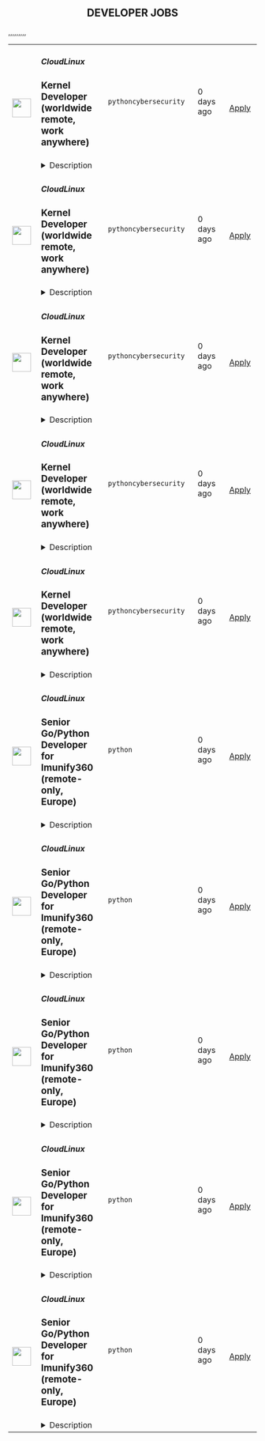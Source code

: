 <div align="center"><h2>DEVELOPER JOBS</h2></div><table><tr>
                <td width="100" height="100" rowspan="2">
                    <img src="https://avatars.githubusercontent.com/u/16290369?s=200&v=4" width="38px" height="auto">
                </td>
                <td width="300">
                    <h5>CloudLinux</h5>
                    <h3>Kernel Developer (worldwide remote, work anywhere)</h3>
                </td>
                <td width="300">
                    <code>python</code><code>cybersecurity</code>
                </td>
                <td width="200">
                <text>0 days ago</text>
                </td>
                <td width="100" rowspan="2">
                <a href="https://www.realworkfromanywhere.com/jobs/kernel-developer-worldwide-remote-work-anywhere-cloudlinux-5506" align="right" target="_blank">Apply</a>
                </td>
            </tr>
            <tr>
                <td colspan="3">
                <details><summary>Description</summary>
                <p></p><p>We are seeking <strong>experienced Kernel Developers</strong> to join our talented team at KernelCare. If you are passionate about Linux and enjoy the challenge of developing Linux Kernels and patches, then this is the perfect opportunity for you. As a Kernel Developer, you will utilize your strong C development skills and passion for Linux to create patches with a strong focus on cybersecurity. This role offers a rewarding and stimulating career where you can find solutions for our valued customers.</p><p>At KernelCare, our product provides live kernel patching services that deliver security patches and bug fixes for a variety of popular Linux kernels, all without the need for system reboots. We are proud to be a part of CloudLinux Inc., the provider of the #1 OS in security and stability for hosting providers. </p><p>For more information about our KernelCare Product, please visit our website: <a href="https://tuxcare.com/live-patching-services/" rel="nofollow noreferrer noopener" class="external">https://tuxcare.com/live-patching-services/</a></p><p></p><p><strong>As a Kernel Developer, you will have several key responsibilities:</strong></p><ul> <li>Ensure the timely update of existing kernels with security fixes and CVEs patches</li> <li>Provide support for existing functionality and implement new features</li> <li>Optionally assist with automation by creating Python and Bash scripts (e.g., for testing CVE patches), while the main responsibility for automation lies with a dedicated team</li> </ul><p><strong>Requirements</strong></p><p><strong>To be successful in this role, you should have:</strong></p><ul> <li>Strong proficiency in C programming and exceptional debugging skills</li> <li>Experience with Linux kernel core subsystems</li> <li>Extensive experience with GDB and other debuggers</li> <li>Basic understanding of x86-64 ABI&nbsp;</li> <li>Proficiency in Git for development, patch management, and branch management</li> <li>Exceptional problem-solving and strategic thinking skills</li> <li>Strong planning, time management, decision-making, presentation, and organizational abilities</li> <li>Excellent interpersonal abilities and strong team player skills</li> <li>Ability to thrive in an agile, fast-paced environment</li> <li>English - upper-intermediate or higher - to ensure clear communication of progress within the team</li> </ul><p></p><p><strong>Nice to have:</strong></p><ul> <li>Expertise in CPU performance and power analysis</li> <li>In-depth knowledge of CPU and cache architectures</li> <li>Basic understanding of x86-64 Assembly (AT&amp;T asm)</li> <li>Experience with Python and shell scripting</li> <li>Prior exposure to Jenkins </li> </ul><p><strong>Benefits</strong></p><p><strong>What's in it for you?</strong></p><ul> <li>A focus on professional development.</li> <li>Interesting and challenging projects.</li> <li>Fully remote work with flexible working hours, that allows you to schedule your day and work from any location worldwide.</li> <li>Paid 24 days of vacation per year, 10 days of national holidays, and unlimited sick leaves.</li> <li>Compensation for private medical insurance.</li> <li>Co-working and gym/sports reimbursement.</li> <li>Budget for education.</li> <li>The opportunity to receive a reward for the most innovative idea that the company can patent.</li> </ul><p></p><p></p><p><em>By applying for this position, you consent to the processing of your personal data as described in our Privacy Policy (</em><a href="https://cloudlinux.com/candidate-privacy-notice" target="_blank" rel="nofollow noreferrer noopener" class="external">https://cloudlinux.com/candidate-privacy-notice</a><em> ), which provides detailed information on how we maintain and handle your data.</em></p>
                </details>
                </td>
            </tr>,<tr>
                <td width="100" height="100" rowspan="2">
                    <img src="https://avatars.githubusercontent.com/u/16290369?s=200&v=4" width="38px" height="auto">
                </td>
                <td width="300">
                    <h5>CloudLinux</h5>
                    <h3>Kernel Developer (worldwide remote, work anywhere)</h3>
                </td>
                <td width="300">
                    <code>python</code><code>cybersecurity</code>
                </td>
                <td width="200">
                <text>0 days ago</text>
                </td>
                <td width="100" rowspan="2">
                <a href="https://www.realworkfromanywhere.com/jobs/kernel-developer-worldwide-remote-work-anywhere-cloudlinux-6229" align="right" target="_blank">Apply</a>
                </td>
            </tr>
            <tr>
                <td colspan="3">
                <details><summary>Description</summary>
                <p></p><p>We are seeking <strong>experienced Kernel Developers</strong> to join our talented team at KernelCare. If you are passionate about Linux and enjoy the challenge of developing Linux Kernels and patches, then this is the perfect opportunity for you. As a Kernel Developer, you will utilize your strong C development skills and passion for Linux to create patches with a strong focus on cybersecurity. This role offers a rewarding and stimulating career where you can find solutions for our valued customers.</p><p>At KernelCare, our product provides live kernel patching services that deliver security patches and bug fixes for a variety of popular Linux kernels, all without the need for system reboots. We are proud to be a part of CloudLinux Inc., the provider of the #1 OS in security and stability for hosting providers. </p><p>For more information about our KernelCare Product, please visit our website: <a href="https://tuxcare.com/live-patching-services/" rel="nofollow noreferrer noopener" class="external">https://tuxcare.com/live-patching-services/</a></p><p></p><p><strong>As a Kernel Developer, you will have several key responsibilities:</strong></p><ul> <li>Ensure the timely update of existing kernels with security fixes and CVEs patches</li> <li>Provide support for existing functionality and implement new features</li> <li>Optionally assist with automation by creating Python and Bash scripts (e.g., for testing CVE patches), while the main responsibility for automation lies with a dedicated team</li> </ul><p><strong>Requirements</strong></p><p><strong>To be successful in this role, you should have:</strong></p><ul> <li>Strong proficiency in C programming and exceptional debugging skills</li> <li>Experience with Linux kernel core subsystems</li> <li>Extensive experience with GDB and other debuggers</li> <li>Basic understanding of x86-64 ABI&nbsp;</li> <li>Proficiency in Git for development, patch management, and branch management</li> <li>Exceptional problem-solving and strategic thinking skills</li> <li>Strong planning, time management, decision-making, presentation, and organizational abilities</li> <li>Excellent interpersonal abilities and strong team player skills</li> <li>Ability to thrive in an agile, fast-paced environment</li> <li>English - upper-intermediate or higher - to ensure clear communication of progress within the team</li> </ul><p></p><p><strong>Nice to have:</strong></p><ul> <li>Expertise in CPU performance and power analysis</li> <li>In-depth knowledge of CPU and cache architectures</li> <li>Basic understanding of x86-64 Assembly (AT&amp;T asm)</li> <li>Experience with Python and shell scripting</li> <li>Prior exposure to Jenkins </li> </ul><p><strong>Benefits</strong></p><p><strong>What's in it for you?</strong></p><ul> <li>A focus on professional development.</li> <li>Interesting and challenging projects.</li> <li>Fully remote work with flexible working hours, that allows you to schedule your day and work from any location worldwide.</li> <li>Paid 24 days of vacation per year, 10 days of national holidays, and unlimited sick leaves.</li> <li>Compensation for private medical insurance.</li> <li>Co-working and gym/sports reimbursement.</li> <li>Budget for education.</li> <li>The opportunity to receive a reward for the most innovative idea that the company can patent.</li> </ul><p></p><p></p><p><em>By applying for this position, you consent to the processing of your personal data as described in our Privacy Policy (</em><a href="https://cloudlinux.com/candidate-privacy-notice" target="_blank" rel="nofollow noreferrer noopener" class="external">https://cloudlinux.com/candidate-privacy-notice</a><em> ), which provides detailed information on how we maintain and handle your data.</em></p>
                </details>
                </td>
            </tr>,<tr>
                <td width="100" height="100" rowspan="2">
                    <img src="https://avatars.githubusercontent.com/u/16290369?s=200&v=4" width="38px" height="auto">
                </td>
                <td width="300">
                    <h5>CloudLinux</h5>
                    <h3>Kernel Developer (worldwide remote, work anywhere)</h3>
                </td>
                <td width="300">
                    <code>python</code><code>cybersecurity</code>
                </td>
                <td width="200">
                <text>0 days ago</text>
                </td>
                <td width="100" rowspan="2">
                <a href="https://www.realworkfromanywhere.com/jobs/kernel-developer-worldwide-remote-work-anywhere-cloudlinux-9105" align="right" target="_blank">Apply</a>
                </td>
            </tr>
            <tr>
                <td colspan="3">
                <details><summary>Description</summary>
                <p></p><p>We are seeking <strong>experienced Kernel Developers</strong> to join our talented team at KernelCare. If you are passionate about Linux and enjoy the challenge of developing Linux Kernels and patches, then this is the perfect opportunity for you. As a Kernel Developer, you will utilize your strong C development skills and passion for Linux to create patches with a strong focus on cybersecurity. This role offers a rewarding and stimulating career where you can find solutions for our valued customers.</p><p>At KernelCare, our product provides live kernel patching services that deliver security patches and bug fixes for a variety of popular Linux kernels, all without the need for system reboots. We are proud to be a part of CloudLinux Inc., the provider of the #1 OS in security and stability for hosting providers. </p><p>For more information about our KernelCare Product, please visit our website: <a href="https://tuxcare.com/live-patching-services/" rel="nofollow noreferrer noopener" class="external">https://tuxcare.com/live-patching-services/</a></p><p></p><p><strong>As a Kernel Developer, you will have several key responsibilities:</strong></p><ul> <li>Ensure the timely update of existing kernels with security fixes and CVEs patches</li> <li>Provide support for existing functionality and implement new features</li> <li>Optionally assist with automation by creating Python and Bash scripts (e.g., for testing CVE patches), while the main responsibility for automation lies with a dedicated team</li> </ul><p><strong>Requirements</strong></p><p><strong>To be successful in this role, you should have:</strong></p><ul> <li>Strong proficiency in C programming and exceptional debugging skills</li> <li>Experience with Linux kernel core subsystems</li> <li>Extensive experience with GDB and other debuggers</li> <li>Basic understanding of x86-64 ABI&nbsp;</li> <li>Proficiency in Git for development, patch management, and branch management</li> <li>Exceptional problem-solving and strategic thinking skills</li> <li>Strong planning, time management, decision-making, presentation, and organizational abilities</li> <li>Excellent interpersonal abilities and strong team player skills</li> <li>Ability to thrive in an agile, fast-paced environment</li> <li>English - upper-intermediate or higher - to ensure clear communication of progress within the team</li> </ul><p></p><p><strong>Nice to have:</strong></p><ul> <li>Expertise in CPU performance and power analysis</li> <li>In-depth knowledge of CPU and cache architectures</li> <li>Basic understanding of x86-64 Assembly (AT&amp;T asm)</li> <li>Experience with Python and shell scripting</li> <li>Prior exposure to Jenkins </li> </ul><p><strong>Benefits</strong></p><p><strong>What's in it for you?</strong></p><ul> <li>A focus on professional development.</li> <li>Interesting and challenging projects.</li> <li>Fully remote work with flexible working hours, that allows you to schedule your day and work from any location worldwide.</li> <li>Paid 24 days of vacation per year, 10 days of national holidays, and unlimited sick leaves.</li> <li>Compensation for private medical insurance.</li> <li>Co-working and gym/sports reimbursement.</li> <li>Budget for education.</li> <li>The opportunity to receive a reward for the most innovative idea that the company can patent.</li> </ul><p></p><p></p><p><em>By applying for this position, you consent to the processing of your personal data as described in our Privacy Policy (</em><a href="https://cloudlinux.com/candidate-privacy-notice" target="_blank" rel="nofollow noreferrer noopener" class="external">https://cloudlinux.com/candidate-privacy-notice</a><em> ), which provides detailed information on how we maintain and handle your data.</em></p>
                </details>
                </td>
            </tr>,<tr>
                <td width="100" height="100" rowspan="2">
                    <img src="https://avatars.githubusercontent.com/u/16290369?s=200&v=4" width="38px" height="auto">
                </td>
                <td width="300">
                    <h5>CloudLinux</h5>
                    <h3>Kernel Developer (worldwide remote, work anywhere)</h3>
                </td>
                <td width="300">
                    <code>python</code><code>cybersecurity</code>
                </td>
                <td width="200">
                <text>0 days ago</text>
                </td>
                <td width="100" rowspan="2">
                <a href="https://www.realworkfromanywhere.com/jobs/kernel-developer-worldwide-remote-work-anywhere-cloudlinux-3958" align="right" target="_blank">Apply</a>
                </td>
            </tr>
            <tr>
                <td colspan="3">
                <details><summary>Description</summary>
                <p></p><p>We are seeking <strong>experienced Kernel Developers</strong> to join our talented team at KernelCare. If you are passionate about Linux and enjoy the challenge of developing Linux Kernels and patches, then this is the perfect opportunity for you. As a Kernel Developer, you will utilize your strong C development skills and passion for Linux to create patches with a strong focus on cybersecurity. This role offers a rewarding and stimulating career where you can find solutions for our valued customers.</p><p>At KernelCare, our product provides live kernel patching services that deliver security patches and bug fixes for a variety of popular Linux kernels, all without the need for system reboots. We are proud to be a part of CloudLinux Inc., the provider of the #1 OS in security and stability for hosting providers. </p><p>For more information about our KernelCare Product, please visit our website: <a href="https://tuxcare.com/live-patching-services/" rel="nofollow noreferrer noopener" class="external">https://tuxcare.com/live-patching-services/</a></p><p></p><p><strong>As a Kernel Developer, you will have several key responsibilities:</strong></p><ul> <li>Ensure the timely update of existing kernels with security fixes and CVEs patches</li> <li>Provide support for existing functionality and implement new features</li> <li>Optionally assist with automation by creating Python and Bash scripts (e.g., for testing CVE patches), while the main responsibility for automation lies with a dedicated team</li> </ul><p><strong>Requirements</strong></p><p><strong>To be successful in this role, you should have:</strong></p><ul> <li>Strong proficiency in C programming and exceptional debugging skills</li> <li>Experience with Linux kernel core subsystems</li> <li>Extensive experience with GDB and other debuggers</li> <li>Basic understanding of x86-64 ABI&nbsp;</li> <li>Proficiency in Git for development, patch management, and branch management</li> <li>Exceptional problem-solving and strategic thinking skills</li> <li>Strong planning, time management, decision-making, presentation, and organizational abilities</li> <li>Excellent interpersonal abilities and strong team player skills</li> <li>Ability to thrive in an agile, fast-paced environment</li> <li>English - upper-intermediate or higher - to ensure clear communication of progress within the team</li> </ul><p></p><p><strong>Nice to have:</strong></p><ul> <li>Expertise in CPU performance and power analysis</li> <li>In-depth knowledge of CPU and cache architectures</li> <li>Basic understanding of x86-64 Assembly (AT&amp;T asm)</li> <li>Experience with Python and shell scripting</li> <li>Prior exposure to Jenkins </li> </ul><p><strong>Benefits</strong></p><p><strong>What's in it for you?</strong></p><ul> <li>A focus on professional development.</li> <li>Interesting and challenging projects.</li> <li>Fully remote work with flexible working hours, that allows you to schedule your day and work from any location worldwide.</li> <li>Paid 24 days of vacation per year, 10 days of national holidays, and unlimited sick leaves.</li> <li>Compensation for private medical insurance.</li> <li>Co-working and gym/sports reimbursement.</li> <li>Budget for education.</li> <li>The opportunity to receive a reward for the most innovative idea that the company can patent.</li> </ul><p></p><p></p><p><em>By applying for this position, you consent to the processing of your personal data as described in our Privacy Policy (</em><a href="https://cloudlinux.com/candidate-privacy-notice" target="_blank" rel="nofollow noreferrer noopener" class="external">https://cloudlinux.com/candidate-privacy-notice</a><em> ), which provides detailed information on how we maintain and handle your data.</em></p>
                </details>
                </td>
            </tr>,<tr>
                <td width="100" height="100" rowspan="2">
                    <img src="https://avatars.githubusercontent.com/u/16290369?s=200&v=4" width="38px" height="auto">
                </td>
                <td width="300">
                    <h5>CloudLinux</h5>
                    <h3>Kernel Developer (worldwide remote, work anywhere)</h3>
                </td>
                <td width="300">
                    <code>python</code><code>cybersecurity</code>
                </td>
                <td width="200">
                <text>0 days ago</text>
                </td>
                <td width="100" rowspan="2">
                <a href="https://www.realworkfromanywhere.com/jobs/kernel-developer-worldwide-remote-work-anywhere-cloudlinux-3174" align="right" target="_blank">Apply</a>
                </td>
            </tr>
            <tr>
                <td colspan="3">
                <details><summary>Description</summary>
                <p></p><p>We are seeking <strong>experienced Kernel Developers</strong> to join our talented team at KernelCare. If you are passionate about Linux and enjoy the challenge of developing Linux Kernels and patches, then this is the perfect opportunity for you. As a Kernel Developer, you will utilize your strong C development skills and passion for Linux to create patches with a strong focus on cybersecurity. This role offers a rewarding and stimulating career where you can find solutions for our valued customers.</p><p>At KernelCare, our product provides live kernel patching services that deliver security patches and bug fixes for a variety of popular Linux kernels, all without the need for system reboots. We are proud to be a part of CloudLinux Inc., the provider of the #1 OS in security and stability for hosting providers. </p><p>For more information about our KernelCare Product, please visit our website: <a href="https://tuxcare.com/live-patching-services/" rel="nofollow noreferrer noopener" class="external">https://tuxcare.com/live-patching-services/</a></p><p></p><p><strong>As a Kernel Developer, you will have several key responsibilities:</strong></p><ul> <li>Ensure the timely update of existing kernels with security fixes and CVEs patches</li> <li>Provide support for existing functionality and implement new features</li> <li>Optionally assist with automation by creating Python and Bash scripts (e.g., for testing CVE patches), while the main responsibility for automation lies with a dedicated team</li> </ul><p><strong>Requirements</strong></p><p><strong>To be successful in this role, you should have:</strong></p><ul> <li>Strong proficiency in C programming and exceptional debugging skills</li> <li>Experience with Linux kernel core subsystems</li> <li>Extensive experience with GDB and other debuggers</li> <li>Basic understanding of x86-64 ABI&nbsp;</li> <li>Proficiency in Git for development, patch management, and branch management</li> <li>Exceptional problem-solving and strategic thinking skills</li> <li>Strong planning, time management, decision-making, presentation, and organizational abilities</li> <li>Excellent interpersonal abilities and strong team player skills</li> <li>Ability to thrive in an agile, fast-paced environment</li> <li>English - upper-intermediate or higher - to ensure clear communication of progress within the team</li> </ul><p></p><p><strong>Nice to have:</strong></p><ul> <li>Expertise in CPU performance and power analysis</li> <li>In-depth knowledge of CPU and cache architectures</li> <li>Basic understanding of x86-64 Assembly (AT&amp;T asm)</li> <li>Experience with Python and shell scripting</li> <li>Prior exposure to Jenkins </li> </ul><p><strong>Benefits</strong></p><p><strong>What's in it for you?</strong></p><ul> <li>A focus on professional development.</li> <li>Interesting and challenging projects.</li> <li>Fully remote work with flexible working hours, that allows you to schedule your day and work from any location worldwide.</li> <li>Paid 24 days of vacation per year, 10 days of national holidays, and unlimited sick leaves.</li> <li>Compensation for private medical insurance.</li> <li>Co-working and gym/sports reimbursement.</li> <li>Budget for education.</li> <li>The opportunity to receive a reward for the most innovative idea that the company can patent.</li> </ul><p></p><p></p><p><em>By applying for this position, you consent to the processing of your personal data as described in our Privacy Policy (</em><a href="https://cloudlinux.com/candidate-privacy-notice" target="_blank" rel="nofollow noreferrer noopener" class="external">https://cloudlinux.com/candidate-privacy-notice</a><em> ), which provides detailed information on how we maintain and handle your data.</em></p>
                </details>
                </td>
            </tr>,<tr>
                <td width="100" height="100" rowspan="2">
                    <img src="https://avatars.githubusercontent.com/u/16290369?s=200&v=4" width="38px" height="auto">
                </td>
                <td width="300">
                    <h5>CloudLinux</h5>
                    <h3>Senior Go/Python Developer for Imunify360 (remote-only, Europe)</h3>
                </td>
                <td width="300">
                    <code>python</code>
                </td>
                <td width="200">
                <text>0 days ago</text>
                </td>
                <td width="100" rowspan="2">
                <a href="https://www.realworkfromanywhere.com/jobs/senior-go-python-developer-for-imunify360-remote-only-europe-cloudlinux-7562" align="right" target="_blank">Apply</a>
                </td>
            </tr>
            <tr>
                <td colspan="3">
                <details><summary>Description</summary>
                <p><strong>CloudLinux Inc.</strong> is a global remote-first company. We are driven by our principles: <em>do the right thing</em>, <em>employees first</em>, <em>we are remote first</em>, and <em>we deliver high volume, low-cost Linux infrastructure and security products that help companies to increase the efficiency of their operations</em>. Every person in our team supports each other and does what we can to ensure we all are successful.</p><p></p><p><strong>Imunify360 Security Suite</strong> is our innovative security solution designed specifically for shared and VPS/Dedicated servers. The automated, easy-to-use solution with the six-layer approach to security delivers comprehensive and complete attack prevention. Check out our website for more information about our Imunify360 Product: <a href="https://www.imunify360.com/." target="_blank" rel="nofollow noreferrer noopener" class="external">https://www.imunify360.com/</a>.</p><p></p><p><strong>We are looking for a talented Senior Go/Python Developer to join our dynamic team at Imunify360.</strong> You will have the opportunity to work on cutting-edge projects that are pushing the boundaries of enterprise cyber security applications. As a Senior Go/Python Developer, you will be given a chance to grow and thrive through engaging leadership programs and challenging assignments. The position is fully remote with flexible hours, allowing you to plan your day and work from anywhere in the world. </p><p>Join us and take your career to the next level!</p><p></p><p><strong>Responsibilities</strong></p><p><strong>Join our team as a Senior Go/Python Developer and take on exciting challenges:</strong></p><ul> <li>Develop Imunify360 products using Go and Python;</li> <li>Port Python code to Go;</li> <li>Write unit tests and/or functional tests to ensure code quality;</li> <li>Review code written by colleagues;</li> <li>Contribute to architecture design and write technical documentation for new features;</li> <li>Investigate issues reported by clients, partners, or the support team.</li> </ul><p><strong>Requirements</strong></p><p><strong>To thrive in this role, you should have:</strong></p><ul> <li>5+ years of experience in software development with Go and Python;</li> <li>Experience in system programming (sockets, filesystems, process management);</li> <li>Proven experience working with Linux and Linux server administration;</li> <li>Experience with automated testing and CI/CD systems;</li> <li>Experience with network security;</li> <li>Experience with Web Application Firewalls (WAFs);</li> <li>Experience with web servers such as Apache or Nginx;</li> <li>Experience with RPM/DEB package management;</li> <li>Intermediate level of English.</li> </ul><p></p><p><strong>Personal skills:</strong></p><ul> <li>Fast learner with a proactive attitude;</li> <li>Strong self-motivation and commitment to achieving milestones;</li> <li>Excellent prioritization skills and a flexible mindset;</li> <li>Ability to independently analyze tasks and find effective solutions;</li> <li>Comfortable working with vague requirements and making independent decisions;</li> <li>Strong team player.</li> </ul><p><strong>Benefits</strong></p><p><strong>What's in it for you?</strong></p><ul> <li>A strong focus on professional development with opportunities for learning and growth:</li> <ul> <li>Interesting and challenging projects,</li> <li>Mentor and other knowledge-exchange programs;</li> </ul> <li>Fully remote work with flexible working hours, that allows you to schedule your day and work from any location worldwide;</li> <li>Paid 24 days of vacation per year, 10 days of national holidays, and unlimited sick leaves to ensure you maintain a healthy work-life balance;</li> <li>Compensation for private medical insurance;</li> <li>Co-working and gym/sports reimbursement;</li> <li>The opportunity to receive a reward for the most innovative idea that the company can patent, fostering a culture of creativity and innovation.</li> </ul><p><br><br></p><p><em>By applying for this position, you consent to the processing of your personal data as described in our Privacy Policy (</em><a href="https://cloudlinux.com/candidate-privacy-notice" rel="nofollow noreferrer noopener" class="external"><em>https://cloudlinux.com/candidate-privacy-notice</em></a><em>), which provides detailed information on how we maintain and handle your data.</em></p>
                </details>
                </td>
            </tr>,<tr>
                <td width="100" height="100" rowspan="2">
                    <img src="https://avatars.githubusercontent.com/u/16290369?s=200&v=4" width="38px" height="auto">
                </td>
                <td width="300">
                    <h5>CloudLinux</h5>
                    <h3>Senior Go/Python Developer for Imunify360 (remote-only, Europe)</h3>
                </td>
                <td width="300">
                    <code>python</code>
                </td>
                <td width="200">
                <text>0 days ago</text>
                </td>
                <td width="100" rowspan="2">
                <a href="https://www.realworkfromanywhere.com/jobs/senior-go-python-developer-for-imunify360-remote-only-europe-cloudlinux-7419" align="right" target="_blank">Apply</a>
                </td>
            </tr>
            <tr>
                <td colspan="3">
                <details><summary>Description</summary>
                <p><strong>CloudLinux Inc.</strong> is a global remote-first company. We are driven by our principles: <em>do the right thing</em>, <em>employees first</em>, <em>we are remote first</em>, and <em>we deliver high volume, low-cost Linux infrastructure and security products that help companies to increase the efficiency of their operations</em>. Every person in our team supports each other and does what we can to ensure we all are successful.</p><p></p><p><strong>Imunify360 Security Suite</strong> is our innovative security solution designed specifically for shared and VPS/Dedicated servers. The automated, easy-to-use solution with the six-layer approach to security delivers comprehensive and complete attack prevention. Check out our website for more information about our Imunify360 Product: <a href="https://www.imunify360.com/." target="_blank" rel="nofollow noreferrer noopener" class="external">https://www.imunify360.com/</a>.</p><p></p><p><strong>We are looking for a talented Senior Go/Python Developer to join our dynamic team at Imunify360.</strong> You will have the opportunity to work on cutting-edge projects that are pushing the boundaries of enterprise cyber security applications. As a Senior Go/Python Developer, you will be given a chance to grow and thrive through engaging leadership programs and challenging assignments. The position is fully remote with flexible hours, allowing you to plan your day and work from anywhere in the world. </p><p>Join us and take your career to the next level!</p><p></p><p><strong>Responsibilities</strong></p><p><strong>Join our team as a Senior Go/Python Developer and take on exciting challenges:</strong></p><ul> <li>Develop Imunify360 products using Go and Python;</li> <li>Port Python code to Go;</li> <li>Write unit tests and/or functional tests to ensure code quality;</li> <li>Review code written by colleagues;</li> <li>Contribute to architecture design and write technical documentation for new features;</li> <li>Investigate issues reported by clients, partners, or the support team.</li> </ul><p><strong>Requirements</strong></p><p><strong>To thrive in this role, you should have:</strong></p><ul> <li>5+ years of experience in software development with Go and Python;</li> <li>Experience in system programming (sockets, filesystems, process management);</li> <li>Proven experience working with Linux and Linux server administration;</li> <li>Experience with automated testing and CI/CD systems;</li> <li>Experience with network security;</li> <li>Experience with Web Application Firewalls (WAFs);</li> <li>Experience with web servers such as Apache or Nginx;</li> <li>Experience with RPM/DEB package management;</li> <li>Intermediate level of English.</li> </ul><p></p><p><strong>Personal skills:</strong></p><ul> <li>Fast learner with a proactive attitude;</li> <li>Strong self-motivation and commitment to achieving milestones;</li> <li>Excellent prioritization skills and a flexible mindset;</li> <li>Ability to independently analyze tasks and find effective solutions;</li> <li>Comfortable working with vague requirements and making independent decisions;</li> <li>Strong team player.</li> </ul><p><strong>Benefits</strong></p><p><strong>What's in it for you?</strong></p><ul> <li>A strong focus on professional development with opportunities for learning and growth:</li> <ul> <li>Interesting and challenging projects,</li> <li>Mentor and other knowledge-exchange programs;</li> </ul> <li>Fully remote work with flexible working hours, that allows you to schedule your day and work from any location worldwide;</li> <li>Paid 24 days of vacation per year, 10 days of national holidays, and unlimited sick leaves to ensure you maintain a healthy work-life balance;</li> <li>Compensation for private medical insurance;</li> <li>Co-working and gym/sports reimbursement;</li> <li>The opportunity to receive a reward for the most innovative idea that the company can patent, fostering a culture of creativity and innovation.</li> </ul><p><br><br></p><p><em>By applying for this position, you consent to the processing of your personal data as described in our Privacy Policy (</em><a href="https://cloudlinux.com/candidate-privacy-notice" rel="nofollow noreferrer noopener" class="external"><em>https://cloudlinux.com/candidate-privacy-notice</em></a><em>), which provides detailed information on how we maintain and handle your data.</em></p>
                </details>
                </td>
            </tr>,<tr>
                <td width="100" height="100" rowspan="2">
                    <img src="https://avatars.githubusercontent.com/u/16290369?s=200&v=4" width="38px" height="auto">
                </td>
                <td width="300">
                    <h5>CloudLinux</h5>
                    <h3>Senior Go/Python Developer for Imunify360 (remote-only, Europe)</h3>
                </td>
                <td width="300">
                    <code>python</code>
                </td>
                <td width="200">
                <text>0 days ago</text>
                </td>
                <td width="100" rowspan="2">
                <a href="https://www.realworkfromanywhere.com/jobs/senior-go-python-developer-for-imunify360-remote-only-europe-cloudlinux-7659" align="right" target="_blank">Apply</a>
                </td>
            </tr>
            <tr>
                <td colspan="3">
                <details><summary>Description</summary>
                <p><strong>CloudLinux Inc.</strong> is a global remote-first company. We are driven by our principles: <em>do the right thing</em>, <em>employees first</em>, <em>we are remote first</em>, and <em>we deliver high volume, low-cost Linux infrastructure and security products that help companies to increase the efficiency of their operations</em>. Every person in our team supports each other and does what we can to ensure we all are successful.</p><p></p><p><strong>Imunify360 Security Suite</strong> is our innovative security solution designed specifically for shared and VPS/Dedicated servers. The automated, easy-to-use solution with the six-layer approach to security delivers comprehensive and complete attack prevention. Check out our website for more information about our Imunify360 Product: <a href="https://www.imunify360.com/." target="_blank" rel="nofollow noreferrer noopener" class="external">https://www.imunify360.com/</a>.</p><p></p><p><strong>We are looking for a talented Senior Go/Python Developer to join our dynamic team at Imunify360.</strong> You will have the opportunity to work on cutting-edge projects that are pushing the boundaries of enterprise cyber security applications. As a Senior Go/Python Developer, you will be given a chance to grow and thrive through engaging leadership programs and challenging assignments. The position is fully remote with flexible hours, allowing you to plan your day and work from anywhere in the world. </p><p>Join us and take your career to the next level!</p><p></p><p><strong>Responsibilities</strong></p><p><strong>Join our team as a Senior Go/Python Developer and take on exciting challenges:</strong></p><ul> <li>Develop Imunify360 products using Go and Python;</li> <li>Port Python code to Go;</li> <li>Write unit tests and/or functional tests to ensure code quality;</li> <li>Review code written by colleagues;</li> <li>Contribute to architecture design and write technical documentation for new features;</li> <li>Investigate issues reported by clients, partners, or the support team.</li> </ul><p><strong>Requirements</strong></p><p><strong>To thrive in this role, you should have:</strong></p><ul> <li>5+ years of experience in software development with Go and Python;</li> <li>Experience in system programming (sockets, filesystems, process management);</li> <li>Proven experience working with Linux and Linux server administration;</li> <li>Experience with automated testing and CI/CD systems;</li> <li>Experience with network security;</li> <li>Experience with Web Application Firewalls (WAFs);</li> <li>Experience with web servers such as Apache or Nginx;</li> <li>Experience with RPM/DEB package management;</li> <li>Intermediate level of English.</li> </ul><p></p><p><strong>Personal skills:</strong></p><ul> <li>Fast learner with a proactive attitude;</li> <li>Strong self-motivation and commitment to achieving milestones;</li> <li>Excellent prioritization skills and a flexible mindset;</li> <li>Ability to independently analyze tasks and find effective solutions;</li> <li>Comfortable working with vague requirements and making independent decisions;</li> <li>Strong team player.</li> </ul><p><strong>Benefits</strong></p><p><strong>What's in it for you?</strong></p><ul> <li>A strong focus on professional development with opportunities for learning and growth:</li> <ul> <li>Interesting and challenging projects,</li> <li>Mentor and other knowledge-exchange programs;</li> </ul> <li>Fully remote work with flexible working hours, that allows you to schedule your day and work from any location worldwide;</li> <li>Paid 24 days of vacation per year, 10 days of national holidays, and unlimited sick leaves to ensure you maintain a healthy work-life balance;</li> <li>Compensation for private medical insurance;</li> <li>Co-working and gym/sports reimbursement;</li> <li>The opportunity to receive a reward for the most innovative idea that the company can patent, fostering a culture of creativity and innovation.</li> </ul><p><br><br></p><p><em>By applying for this position, you consent to the processing of your personal data as described in our Privacy Policy (</em><a href="https://cloudlinux.com/candidate-privacy-notice" rel="nofollow noreferrer noopener" class="external"><em>https://cloudlinux.com/candidate-privacy-notice</em></a><em>), which provides detailed information on how we maintain and handle your data.</em></p>
                </details>
                </td>
            </tr>,<tr>
                <td width="100" height="100" rowspan="2">
                    <img src="https://avatars.githubusercontent.com/u/16290369?s=200&v=4" width="38px" height="auto">
                </td>
                <td width="300">
                    <h5>CloudLinux</h5>
                    <h3>Senior Go/Python Developer for Imunify360 (remote-only, Europe)</h3>
                </td>
                <td width="300">
                    <code>python</code>
                </td>
                <td width="200">
                <text>0 days ago</text>
                </td>
                <td width="100" rowspan="2">
                <a href="https://www.realworkfromanywhere.com/jobs/senior-go-python-developer-for-imunify360-remote-only-europe-cloudlinux-8196" align="right" target="_blank">Apply</a>
                </td>
            </tr>
            <tr>
                <td colspan="3">
                <details><summary>Description</summary>
                <p><strong>CloudLinux Inc.</strong> is a global remote-first company. We are driven by our principles: <em>do the right thing</em>, <em>employees first</em>, <em>we are remote first</em>, and <em>we deliver high volume, low-cost Linux infrastructure and security products that help companies to increase the efficiency of their operations</em>. Every person in our team supports each other and does what we can to ensure we all are successful.</p><p></p><p><strong>Imunify360 Security Suite</strong> is our innovative security solution designed specifically for shared and VPS/Dedicated servers. The automated, easy-to-use solution with the six-layer approach to security delivers comprehensive and complete attack prevention. Check out our website for more information about our Imunify360 Product: <a href="https://www.imunify360.com/." target="_blank" rel="nofollow noreferrer noopener" class="external">https://www.imunify360.com/</a>.</p><p></p><p><strong>We are looking for a talented Senior Go/Python Developer to join our dynamic team at Imunify360.</strong> You will have the opportunity to work on cutting-edge projects that are pushing the boundaries of enterprise cyber security applications. As a Senior Go/Python Developer, you will be given a chance to grow and thrive through engaging leadership programs and challenging assignments. The position is fully remote with flexible hours, allowing you to plan your day and work from anywhere in the world. </p><p>Join us and take your career to the next level!</p><p></p><p><strong>Responsibilities</strong></p><p><strong>Join our team as a Senior Go/Python Developer and take on exciting challenges:</strong></p><ul> <li>Develop Imunify360 products using Go and Python;</li> <li>Port Python code to Go;</li> <li>Write unit tests and/or functional tests to ensure code quality;</li> <li>Review code written by colleagues;</li> <li>Contribute to architecture design and write technical documentation for new features;</li> <li>Investigate issues reported by clients, partners, or the support team.</li> </ul><p><strong>Requirements</strong></p><p><strong>To thrive in this role, you should have:</strong></p><ul> <li>5+ years of experience in software development with Go and Python;</li> <li>Experience in system programming (sockets, filesystems, process management);</li> <li>Proven experience working with Linux and Linux server administration;</li> <li>Experience with automated testing and CI/CD systems;</li> <li>Experience with network security;</li> <li>Experience with Web Application Firewalls (WAFs);</li> <li>Experience with web servers such as Apache or Nginx;</li> <li>Experience with RPM/DEB package management;</li> <li>Intermediate level of English.</li> </ul><p></p><p><strong>Personal skills:</strong></p><ul> <li>Fast learner with a proactive attitude;</li> <li>Strong self-motivation and commitment to achieving milestones;</li> <li>Excellent prioritization skills and a flexible mindset;</li> <li>Ability to independently analyze tasks and find effective solutions;</li> <li>Comfortable working with vague requirements and making independent decisions;</li> <li>Strong team player.</li> </ul><p><strong>Benefits</strong></p><p><strong>What's in it for you?</strong></p><ul> <li>A strong focus on professional development with opportunities for learning and growth:</li> <ul> <li>Interesting and challenging projects,</li> <li>Mentor and other knowledge-exchange programs;</li> </ul> <li>Fully remote work with flexible working hours, that allows you to schedule your day and work from any location worldwide;</li> <li>Paid 24 days of vacation per year, 10 days of national holidays, and unlimited sick leaves to ensure you maintain a healthy work-life balance;</li> <li>Compensation for private medical insurance;</li> <li>Co-working and gym/sports reimbursement;</li> <li>The opportunity to receive a reward for the most innovative idea that the company can patent, fostering a culture of creativity and innovation.</li> </ul><p><br><br></p><p><em>By applying for this position, you consent to the processing of your personal data as described in our Privacy Policy (</em><a href="https://cloudlinux.com/candidate-privacy-notice" rel="nofollow noreferrer noopener" class="external"><em>https://cloudlinux.com/candidate-privacy-notice</em></a><em>), which provides detailed information on how we maintain and handle your data.</em></p>
                </details>
                </td>
            </tr>,<tr>
                <td width="100" height="100" rowspan="2">
                    <img src="https://avatars.githubusercontent.com/u/16290369?s=200&v=4" width="38px" height="auto">
                </td>
                <td width="300">
                    <h5>CloudLinux</h5>
                    <h3>Senior Go/Python Developer for Imunify360 (remote-only, Europe)</h3>
                </td>
                <td width="300">
                    <code>python</code>
                </td>
                <td width="200">
                <text>0 days ago</text>
                </td>
                <td width="100" rowspan="2">
                <a href="https://www.realworkfromanywhere.com/jobs/senior-go-python-developer-for-imunify360-remote-only-europe-cloudlinux-408" align="right" target="_blank">Apply</a>
                </td>
            </tr>
            <tr>
                <td colspan="3">
                <details><summary>Description</summary>
                <p><strong>CloudLinux Inc.</strong> is a global remote-first company. We are driven by our principles: <em>do the right thing</em>, <em>employees first</em>, <em>we are remote first</em>, and <em>we deliver high volume, low-cost Linux infrastructure and security products that help companies to increase the efficiency of their operations</em>. Every person in our team supports each other and does what we can to ensure we all are successful.</p><p></p><p><strong>Imunify360 Security Suite</strong> is our innovative security solution designed specifically for shared and VPS/Dedicated servers. The automated, easy-to-use solution with the six-layer approach to security delivers comprehensive and complete attack prevention. Check out our website for more information about our Imunify360 Product: <a href="https://www.imunify360.com/." target="_blank" rel="nofollow noreferrer noopener" class="external">https://www.imunify360.com/</a>.</p><p></p><p><strong>We are looking for a talented Senior Go/Python Developer to join our dynamic team at Imunify360.</strong> You will have the opportunity to work on cutting-edge projects that are pushing the boundaries of enterprise cyber security applications. As a Senior Go/Python Developer, you will be given a chance to grow and thrive through engaging leadership programs and challenging assignments. The position is fully remote with flexible hours, allowing you to plan your day and work from anywhere in the world. </p><p>Join us and take your career to the next level!</p><p></p><p><strong>Responsibilities</strong></p><p><strong>Join our team as a Senior Go/Python Developer and take on exciting challenges:</strong></p><ul> <li>Develop Imunify360 products using Go and Python;</li> <li>Port Python code to Go;</li> <li>Write unit tests and/or functional tests to ensure code quality;</li> <li>Review code written by colleagues;</li> <li>Contribute to architecture design and write technical documentation for new features;</li> <li>Investigate issues reported by clients, partners, or the support team.</li> </ul><p><strong>Requirements</strong></p><p><strong>To thrive in this role, you should have:</strong></p><ul> <li>5+ years of experience in software development with Go and Python;</li> <li>Experience in system programming (sockets, filesystems, process management);</li> <li>Proven experience working with Linux and Linux server administration;</li> <li>Experience with automated testing and CI/CD systems;</li> <li>Experience with network security;</li> <li>Experience with Web Application Firewalls (WAFs);</li> <li>Experience with web servers such as Apache or Nginx;</li> <li>Experience with RPM/DEB package management;</li> <li>Intermediate level of English.</li> </ul><p></p><p><strong>Personal skills:</strong></p><ul> <li>Fast learner with a proactive attitude;</li> <li>Strong self-motivation and commitment to achieving milestones;</li> <li>Excellent prioritization skills and a flexible mindset;</li> <li>Ability to independently analyze tasks and find effective solutions;</li> <li>Comfortable working with vague requirements and making independent decisions;</li> <li>Strong team player.</li> </ul><p><strong>Benefits</strong></p><p><strong>What's in it for you?</strong></p><ul> <li>A strong focus on professional development with opportunities for learning and growth:</li> <ul> <li>Interesting and challenging projects,</li> <li>Mentor and other knowledge-exchange programs;</li> </ul> <li>Fully remote work with flexible working hours, that allows you to schedule your day and work from any location worldwide;</li> <li>Paid 24 days of vacation per year, 10 days of national holidays, and unlimited sick leaves to ensure you maintain a healthy work-life balance;</li> <li>Compensation for private medical insurance;</li> <li>Co-working and gym/sports reimbursement;</li> <li>The opportunity to receive a reward for the most innovative idea that the company can patent, fostering a culture of creativity and innovation.</li> </ul><p><br><br></p><p><em>By applying for this position, you consent to the processing of your personal data as described in our Privacy Policy (</em><a href="https://cloudlinux.com/candidate-privacy-notice" rel="nofollow noreferrer noopener" class="external"><em>https://cloudlinux.com/candidate-privacy-notice</em></a><em>), which provides detailed information on how we maintain and handle your data.</em></p>
                </details>
                </td>
            </tr></table>
